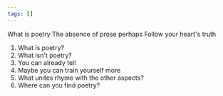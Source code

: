 ```yaml
---
tags: []
---
```


What is poetry
The absence of prose perhaps
Follow your heart's truth

1. What is poetry?
2. What isn't poetry?
3. You can already tell
4. Maybe you can train yourself more
5. What unites rhyme with the other aspects?
6. Where can you find poetry?